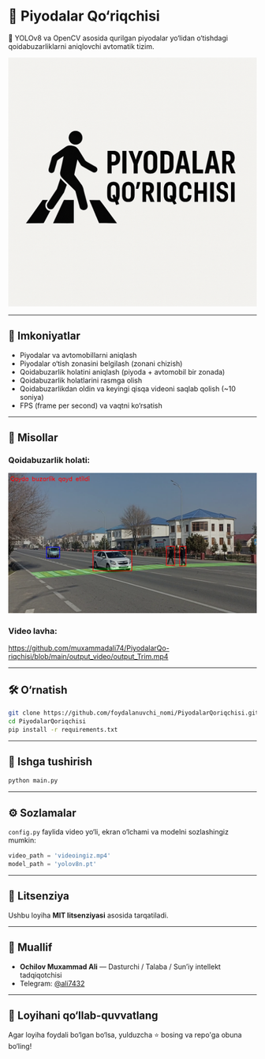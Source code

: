 # 🚩 Piyodalar Qo‘riqchisi

🚗 YOLOv8 va OpenCV asosida qurilgan piyodalar yo‘lidan o‘tishdagi qoidabuzarliklarni aniqlovchi avtomatik tizim.

![Logo](/logo/logo.png)

---

## 📌 Imkoniyatlar

- Piyodalar va avtomobillarni aniqlash
- Piyodalar o‘tish zonasini belgilash (zonani chizish)
- Qoidabuzarlik holatini aniqlash (piyoda + avtomobil bir zonada)
- Qoidabuzarlik holatlarini rasmga olish
- Qoidabuzarlikdan oldin va keyingi qisqa videoni saqlab qolish (~10 soniya)
- FPS (frame per second) va vaqtni ko‘rsatish

---

## 🎩 Misollar

### Qoidabuzarlik holati:

![Example](/output_image/violation_detected_20250406-123732.png)

### Video lavha:

https://github.com/muxammadali74/PiyodalarQo-riqchisi/blob/main/output_video/output_Trim.mp4

---

## 🛠 O‘rnatish

```bash
git clone https://github.com/foydalanuvchi_nomi/PiyodalarQoriqchisi.git
cd PiyodalarQoriqchisi
pip install -r requirements.txt
```

---

## 🚀 Ishga tushirish

```bash
python main.py
```

---

## ⚙️ Sozlamalar

`config.py` faylida video yo‘li, ekran o‘lchami va modelni sozlashingiz mumkin:

```python
video_path = 'videoingiz.mp4'
model_path = 'yolov8n.pt'
```

---

## 📄 Litsenziya

Ushbu loyiha **MIT litsenziyasi** asosida tarqatiladi.

---

## 👤 Muallif

- **Ochilov Muxammad Ali** — Dasturchi / Talaba / Sun’iy intellekt tadqiqotchisi
- Telegram: [@ali7432](https://t.me/ali7432)

---

## 🌟 Loyihani qo‘llab-quvvatlang

Agar loyiha foydali bo‘lgan bo‘lsa, yulduzcha ⭐️ bosing va repo'ga obuna bo‘ling!


